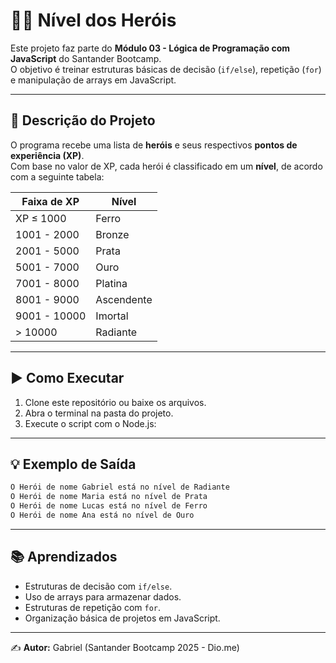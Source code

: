 # 🦸‍♂️ Nível dos Heróis

Este projeto faz parte do **Módulo 03 - Lógica de Programação com JavaScript** do Santander Bootcamp.  
O objetivo é treinar estruturas básicas de decisão (`if/else`), repetição (`for`) e manipulação de arrays em JavaScript.  

---

## 📌 Descrição do Projeto

O programa recebe uma lista de **heróis** e seus respectivos **pontos de experiência (XP)**.  
Com base no valor de XP, cada herói é classificado em um **nível**, de acordo com a seguinte tabela:

| Faixa de XP      | Nível       |
|------------------|-------------|
| XP ≤ 1000        | Ferro       |
| 1001 - 2000      | Bronze      |
| 2001 - 5000      | Prata       |
| 5001 - 7000      | Ouro        |
| 7001 - 8000      | Platina     |
| 8001 - 9000      | Ascendente  |
| 9001 - 10000     | Imortal     |
| > 10000          | Radiante    |

---

## ▶️ Como Executar

1. Clone este repositório ou baixe os arquivos.  
2. Abra o terminal na pasta do projeto.  
3. Execute o script com o Node.js:

---

## 💡 Exemplo de Saída

```bash
O Herói de nome Gabriel está no nível de Radiante
O Herói de nome Maria está no nível de Prata
O Herói de nome Lucas está no nível de Ferro
O Herói de nome Ana está no nível de Ouro
```
---

## 📚 Aprendizados

- Estruturas de decisão com `if/else`.  
- Uso de arrays para armazenar dados.  
- Estruturas de repetição com `for`.  
- Organização básica de projetos em JavaScript.  

---

✍️ **Autor:** Gabriel (Santander Bootcamp 2025 - Dio.me)
